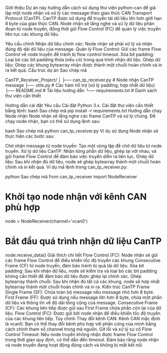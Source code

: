 Giới thiệu
Dự án này hướng dẫn cách sử dụng thư viện python-can để giả lập một node nhận và xử lý các message theo giao thức CAN Transport Protocol (CanTP). CanTP được sử dụng để truyền tải dữ liệu lớn hơn giới hạn 8 byte của giao thức CAN. Node nhận sẽ lắng nghe và xử lý dữ liệu phân đoạn từ node truyền, đồng thời gửi Flow Control (FC) để quản lý việc truyền liên tục các khung dữ liệu.

Yêu cầu chính
Nhận dữ liệu chính xác: Node nhận sẽ phải xử lý và nhận đúng độ dài dữ liệu của message.
Quản lý Flow Control: Gửi các frame Flow Control về node truyền để tránh bị flow control timeout.
Xóa bit padding: Loại bỏ các bit padding thừa (nếu có) trong quá trình nhận dữ liệu.
Ghép dữ liệu: Ghép các khung bytearray nhận được thành một chuỗi hoàn chỉnh và in ra kết quả.
Cấu trúc dự án
Sao chép mã

CanTP_Receiver_Project/
│
├── can_tp_receiver.py        # Node nhận CanTP message
├── utils.py                  # Các hàm hỗ trợ (xử lý padding, hợp nhất dữ liệu)
├── README.md                 # Tài liệu hướng dẫn
└── requirements.txt          # Danh sách thư viện cần thiết

Hướng dẫn cài đặt
Yêu cầu
Cài đặt Python 3.x.
Cài đặt thư viện cần thiết bằng lệnh:
bash
Sao chép mã
pip install -r requirements.txt
Hướng dẫn chạy Node nhận
Node nhận sẽ lắng nghe các frame CanTP và xử lý chúng. Để chạy node nhận, bạn có thể sử dụng lệnh sau:

bash
Sao chép mã
python can_tp_receiver.py
Ví dụ sử dụng
Node nhận sẽ thực hiện các bước sau:

Chờ nhận message từ node truyền: Tạo một vòng lặp để chờ dữ liệu từ node truyền.
Xử lý dữ liệu CanTP: Nhận từng phần dữ liệu, ghép lại với nhau, và gửi frame Flow Control để đảm bảo việc truyền diễn ra liên tục.
Ghép dữ liệu: Sau khi nhận đủ dữ liệu, node sẽ ghép bytearray thành một chuỗi hoàn chỉnh và in kết quả.
Ví dụ mã lệnh trong can_tp_receiver.py:

python
Sao chép mã
from can_tp_receiver import NodeReceiver

# Khởi tạo node nhận với kênh CAN phù hợp
node = NodeReceiver(channel='vcan0')

# Bắt đầu quá trình nhận dữ liệu CanTP
node.receive_data()
Giải thích chi tiết
Flow Control (FC): Node nhận sẽ gửi các frame Flow Control để điều khiển tốc độ truyền các khung Consecutive Frame (CF) từ node truyền, đảm bảo tránh bị quá tải dữ liệu.
Xóa bit padding: Sau khi nhận dữ liệu, node sẽ kiểm tra và loại bỏ các bit padding không cần thiết để đảm bảo dữ liệu được ghép lại chính xác.
Ghép bytearray thành chuỗi: Sau khi nhận đủ tất cả các khung, node sẽ hợp nhất bytearray thành một chuỗi hoàn chỉnh và in ra.
Kiến trúc CanTP Frame
Single Frame (SF): Chứa toàn bộ message nếu message nhỏ hơn 8 byte.
First Frame (FF): Được sử dụng nếu message lớn hơn 8 byte, chứa một phần dữ liệu và thông tin về độ dài tổng cộng của message.
Consecutive Frame (CF): Các khung liên tiếp được gửi sau First Frame chứa phần còn lại của dữ liệu.
Flow Control (FC): Được gửi bởi node nhận để điều khiển tốc độ truyền của các khung liên tiếp.
Tùy chỉnh
Thay đổi kênh CAN: Kênh CAN mặc định là vcan0. Bạn có thể thay đổi kênh phù hợp với phần cứng của mình bằng cách chỉnh tham số channel trong mã nguồn.
Gỡ lỗi và xử lý sự cố
Flow Control Timeout: Nếu node truyền không nhận được frame Flow Control trong thời gian quy định, có thể dẫn đến timeout. Đảm bảo rằng node nhận và node truyền đang hoạt động đúng cách và không bị mất kết nối.
